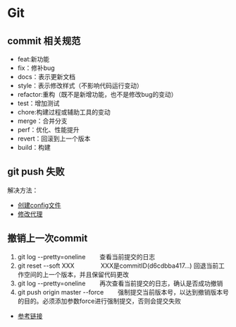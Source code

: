 # Git

## commit 相关规范

- feat:新功能
- fix：修补bug
- docs：表示更新文档
- style：表示修改样式（不影响代码运行变动）
- refactor:重构（既不是新增功能，也不是修改bug的变动）
- test：增加测试
- chore:构建过程或辅助工具的变动
- merge：合并分支
- perf：优化、性能提升
- revert：回滚到上一个版本
- build：构建

## git push 失败
解决方法：
- [创建config文件](https://blog.csdn.net/qq_36296794/article/details/126591405)
- [修改代理](https://www.bilibili.com/read/cv18201450)

## 撤销上一次commit 
1. git log --pretty=oneline　　 查看当前提交的日志
2. git reset --soft XXX 　　　　XXX是commitID(d6cdbba417…) 回退当前工作空间的上一个版本，并且保留代码更改
3. git log --pretty=oneline 　　再次查看当前提交的日志，确认是否成功撤销
4. git push origin master --force 　　强制提交当前版本号，以达到撤销版本号的目的。必须添加参数force进行强制提交，否则会提交失败

- [参考链接](https://blog.csdn.net/houxiaoni01/article/details/104499338)

